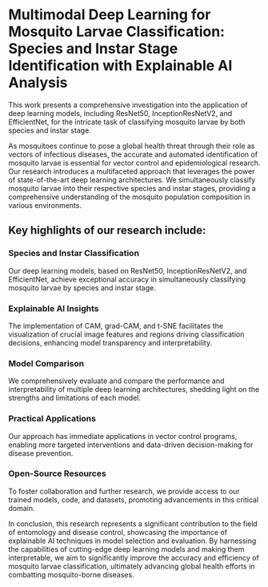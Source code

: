 # Multimodal Deep Learning for Mosquito Larvae Classification: Species and Instar Stage Identification with Explainable AI Analysis
This work presents a comprehensive investigation into the application of deep learning models, including ResNet50, InceptionResNetV2, and EfficientNet, for the intricate task of classifying mosquito larvae by both species and instar stage.

As mosquitoes continue to pose a global health threat through their role as vectors of infectious diseases, the accurate and automated identification of mosquito larvae is essential for vector control and epidemiological research. Our research introduces a multifaceted approach that leverages the power of state-of-the-art deep learning architectures. We simultaneously classify mosquito larvae into their respective species and instar stages, providing a comprehensive understanding of the mosquito population composition in various environments.

## Key highlights of our research include:

### Species and Instar Classification

Our deep learning models, based on ResNet50, InceptionResNetV2, and EfficientNet, achieve exceptional accuracy in simultaneously classifying mosquito larvae by species and instar stage.

### Explainable AI Insights

The implementation of CAM, grad-CAM, and t-SNE facilitates the visualization of crucial image features and regions driving classification decisions, enhancing model transparency and interpretability.

### Model Comparison

We comprehensively evaluate and compare the performance and interpretability of multiple deep learning architectures, shedding light on the strengths and limitations of each model.

### Practical Applications

Our approach has immediate applications in vector control programs, enabling more targeted interventions and data-driven decision-making for disease prevention.

### Open-Source Resources

To foster collaboration and further research, we provide access to our trained models, code, and datasets, promoting advancements in this critical domain.

In conclusion, this research represents a significant contribution to the field of entomology and disease control, showcasing the importance of explainable AI techniques in model selection and evaluation. By harnessing the capabilities of cutting-edge deep learning models and making them interpretable, we aim to significantly improve the accuracy and efficiency of mosquito larvae classification, ultimately advancing global health efforts in combatting mosquito-borne diseases.

